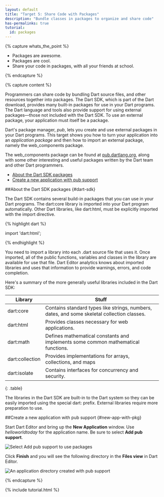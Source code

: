 ```yaml
---
layout: default
title: "Target 5: Share Code with Packages"
description: "Bundle classes in packages to organize and share code"
has-permalinks: true
tutorial:
  id: packages
---
```


{% capture whats_the_point %}

* Packages are awesome.
* Packages are cool.
* Share your code in packages, with all your friends at school.

{% endcapture %}

{% capture content %}

Programmers can share code by bundling Dart source files,
and other resources together into packages.
The Dart SDK,
which is part of the Dart download,
provides many built-in packages for use in your Dart programs.
The Dart language and tools
also provide support for using external packages&mdash;those
not included with the Dart SDK.
To use an external package,
your application must itself be a package.

Dart's package manager, _pub_, lets you
create and use external packages
in your Dart programs.
This target shows you how to turn your application
into an _application package_
and then how to import an external package,
namely the web_components package.

<aside class="alert">
The web_components package can be found at
<a href="http://pub.dartlang.org/">pub.dartlang.org</a>,
along with some other interesting and useful packages
written by the Dart team and other Dart programmers.
</aside>

* [About the Dart SDK packages](#dart-sdk)
* [Create a new application with pub support](#new-app-with-pkg)

##About the Dart SDK packages {#dart-sdk}

The Dart SDK contains several build-in packages
that you can use in your Dart programs.
The dart:core library is imported into your Dart program automatically.
Other Dart libraries, like dart:html,
must be explicitly imported with the import directive.

{% highlight dart %}

import 'dart:html';

{% endhighlight %}

You need to import a library into each .dart source file that uses it.
Once imported,
all of the public functions, variables and classes
in the library are available for use that file.
Dart Editor analytics knows about imported libraries and uses
that information to provide warnings, errors, and code completion.

Here's a summary of the more generally useful libraries
included in the Dart SDK:

| Library | Stuff |
|---|---|
| dart:core | Contains standard types like strings, numbers, dates, and some skeletal collection classes. |
| dart:html | Provides classes necessary for web applications. |
| dart:math | Defines mathematical constants and implements some common mathematical functions. |
| dart:collection | Provides implementations for arrays, collections, and maps|
| dart:isolate | Contains interfaces for concurrency and security. |
{: .table}

The libraries in the Dart SDK are built-in
to the Dart system
so they can be easily imported using the special dart: prefix.
External libraries require more preparation to use.

##Create a new application with pub support {#new-app-with-pkg}

Start Dart Editor and bring up the **New Application** window.
Use _helloworldtoday_ for the application name.
Be sure to select **Add pub support**.

![Select **Add pub support** to use packages](images/create-hwtoday.svg)

Click **Finish** and you will see the following directory
in the **Files view** in Dart Editor.

![An application directory created with pub support](images/hwtoday-files.svg)

{% endcapture %}

{% include tutorial.html %}
